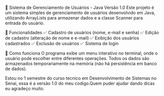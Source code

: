 📌 Sistema de Gerenciamento de Usuários - Java Versão 1.0
Este projeto é um sistema simples de gerenciamento de usuários desenvolvido em Java, utilizando ArrayLists para armazenar dados e a classe Scanner para entrada do usuário.

🔹 Funcionalidades
✅ Cadastro de usuários (nome, e-mail e senha)
✅ Edição de cadastro (alteração de nome e e-mail)
✅ Exibição dos usuários cadastrados
✅ Exclusão de usuários
✅ Sistema de login

🚀 Como funciona
O programa exibe um menu interativo no terminal, onde o usuário pode escolher entre diferentes operações. Todos os dados são armazenados temporariamente na memória (não há persistência em banco de dados).

Estou no 1 semestre do curso tecnico em Desenvolvimento de Sistemas no Senai, essa é a versão 1.0 do meu codigo.Quem puder ajudar dando dicas eu agradeço muito.
